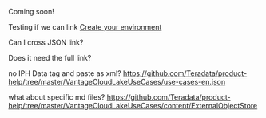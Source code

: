 Coming soon!

Testing if we can link [Create your environment](uee1640282265780.md#)

Can I cross JSON link?

Does it need the full link?

no IPH Data tag and paste as xml? https://github.com/Teradata/product-help/tree/master/VantageCloudLakeUseCases/use-cases-en.json

what about specific md files? https://github.com/Teradata/product-help/tree/master/VantageCloudLakeUseCases/content/ExternalObjectStore


